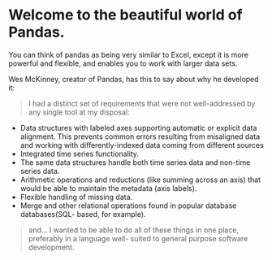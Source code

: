 # Welcome to the beautiful world of Pandas.
You can think of pandas as being very similar to Excel, except it is more powerful and flexible, and enables you to work with larger data sets.

Wes McKinney, creator of Pandas, has this to say about why he developed it:

> I had a distinct set of requirements that were not well-addressed by any single tool at my disposal:
 * Data structures with labeled axes supporting automatic or explicit data alignment. This prevents common errors resulting from misaligned data and working with differently-indexed data coming from different sources
 * Integrated time series functionality.
 * The same data structures handle both time series data and non-time series data.
 * Arithmetic operations and reductions (like summing across an axis) that would be able to maintain the metadata (axis labels).
 * Flexible handling of missing data.
 * Merge and other relational operations found in popular database databases(SQL- based, for example).

 > and... I wanted to be able to do all of these things in one place, preferably in a language well- suited to general purpose software development.
